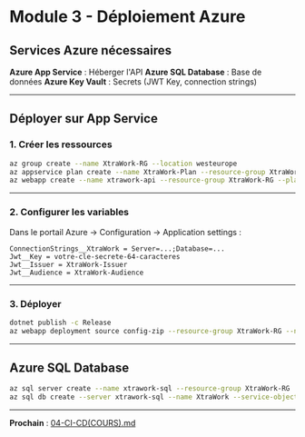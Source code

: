 # Module 3 - Déploiement Azure

## Services Azure nécessaires

**Azure App Service** : Héberger l'API
**Azure SQL Database** : Base de données
**Azure Key Vault** : Secrets (JWT Key, connection strings)

---

## Déployer sur App Service

### 1. Créer les ressources

```bash
az group create --name XtraWork-RG --location westeurope
az appservice plan create --name XtraWork-Plan --resource-group XtraWork-RG --sku B1
az webapp create --name xtrawork-api --resource-group XtraWork-RG --plan XtraWork-Plan
```

---

### 2. Configurer les variables

Dans le portail Azure → Configuration → Application settings :

```
ConnectionStrings__XtraWork = Server=...;Database=...
Jwt__Key = votre-cle-secrete-64-caracteres
Jwt__Issuer = XtraWork-Issuer
Jwt__Audience = XtraWork-Audience
```

---

### 3. Déployer

```bash
dotnet publish -c Release
az webapp deployment source config-zip --resource-group XtraWork-RG --name xtrawork-api --src publish.zip
```

---

## Azure SQL Database

```bash
az sql server create --name xtrawork-sql --resource-group XtraWork-RG
az sql db create --server xtrawork-sql --name XtraWork --service-objective S0
```

---

**Prochain** : [04-CI-CD(COURS).md](./04-CI-CD(COURS).md)

